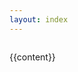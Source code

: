 ```yaml
---
layout: index
---
```


<style>.jumbotron { text-align: center; padding: 2rem 1rem; padding-bottom: 0; margin-bottom: 2rem; border-radius: 0; background-color: #fff; position: relative; border-bottom: 1px solid #e0e1e3; }

.jumbotron:before { position: absolute; z-index: -1; width: 99%; bottom: 0; height: 10px; left: .5%; border-radius: 100px / 2px; box-shadow: 0 0 6px rgba(0, 0, 0, 0.1); content: ''; }

.container-fluid { -webkit-columns: 3 350px; -moz-columns: 3 350px; columns: 3 350px; -webkit-column-rule: 1px dotted #ddd; -moz-column-rule: 1px dotted #ddd; column-rule: 1px dotted #ddd; }

.columned-list li { -webkit-column-break-inside: avoid; page-break-inside: avoid; break-inside: avoid; }

.people-list div { -webkit-column-break-inside: avoid; page-break-inside: avoid; break-inside: avoid; }</style>

<div class="container-fluid columned-list">
  
  {{content}}
  
</div>
